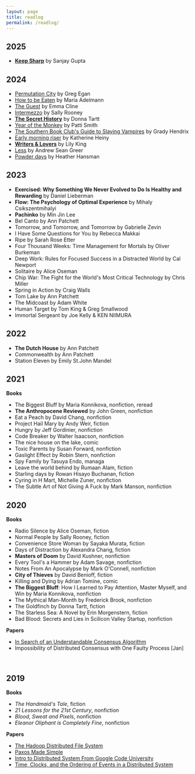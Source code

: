 ```yaml
---
layout: page
title: readlog
permalink: /readlog/
---
```


## 2025
- **[Keep Sharp](https://www.goodreads.com/book/show/52754076-keep-sharp)** by Sanjay Gupta

## 2024 
- [Permutation City](https://www.goodreads.com/book/show/156784.Permutation_City) by Greg Egan
- [How to be Eaten](https://www.goodreads.com/book/show/58950713-how-to-be-eaten) by Maria Adelmann 
- [The Guest](https://www.goodreads.com/book/show/61986136-the-guest) by Emma Cline 
- [Intermezzo](https://www.goodreads.com/book/show/208931300-intermezzo) by Sally Rooney
- **[The Secret History](https://www.goodreads.com/book/show/29044.The_Secret_History)** by Donna Tartt
- [Year of the Monkey](https://www.goodreads.com/book/show/44776548-year-of-the-monkey) by Patti Smith
- [The Southern Book Club's Guide to Slaying Vampires](https://www.goodreads.com/en/book/show/44074800) by Grady Hendrix
- [Early morning riser](https://www.goodreads.com/en/book/show/53489729) by Katherine Heiny
- **[Writers & Lovers](https://www.goodreads.com/book/show/45289222-writers-lovers)** by Lily King
- [Less](https://www.goodreads.com/book/show/39927096-less) by Andrew Sean Greer
- [Powder days](https://www.goodreads.com/en/book/show/56383028) by Heather Hansman

## 2023 
- **Exercised: Why Something We Never Evolved to Do Is Healthy and Rewarding** by Daniel Lieberman 
- **Flow: The Psychology of Optimal Experience** by Mihaly Csikszentmihalyi
- **Pachinko** by Min Jin Lee
- Bel Canto by Ann Patchett
- Tomorrow, and Tomorrow, and Tomorrow by Gabrielle Zevin
- I Have Some Questions for You by Rebecca Makkai
- Ripe by Sarah Rose Etter
- Four Thousand Weeks: Time Management for Mortals by Oliver Burkeman
- Deep Work: Rules for Focused Success in a Distracted World by Cal Newport
- Solitaire by Alice Oseman
- Chip War: The Fight for the World's Most Critical Technology by Chris Miller
- Spring in Action by Craig Walls
- Tom Lake by Ann Patchett 
- The Midcoast by Adam White
- Human Target by Tom King & Greg Smallwood
- Immortal Sergeant by Joe Kelly & KEN NIIMURA

## 2022
- **The Dutch House** by Ann Patchett 
- Commonwealth by Ann Patchett 
- Station Eleven by Emily St.John Mandel

## 2021 

**Books** 
- The Biggest Bluff by Maria Konnikova, nonfiction, reread
- **The Anthropocene Reviewed** by John Green, nonfiction
- Eat a Peach by David Chang, nonfiction
- Project Hail Mary by Andy Weir, fiction
- Hungry by Jeff Gordinier, nonfiction
- Code Breaker by Walter Isaacson, nonfiction
- The nice house on the lake, comic 
- Toxic Parents by Susan Forward, nonfiction
- Gaslight Effect by Robin Stern, nonfiction 
- Spy Family by Tasuya Endo, managa
- Leave the world behind by Rumaan Alam, fiction 
- Starling days by Rowan Hisayo Buchanan, fiction 
- Cyring in H Mart, Michelle Zuner, nonfiction 
- The Subtle Art of Not Giving A Fuck by Mark Manson, nonfiction 

## 2020 

**Books** 
- Radio Silence by Alice Oseman, fiction 
- Normal People by Sally Rooney, fiction 
- Convenience Store Woman by Sayaka Murata, fiction 
- Days of Distraction by Alexandra Chang, fiction 
- **Masters of Doom** by David Kushner, nonfiction 
- Every Tool's a Hammer by Adam Savage, nonfiction 
- Notes From An Apocalypse by Mark O'Connell, nonfiction 
- **City of Thieves** by David Benioff, fiction 
- Killing and Dying by Adrian Tomine, comic  
- **The Biggest Bluff**: How I Learned to Pay Attention, Master Myself, and Win by Maria Konnikova, nonfiction 
- The Mythical Man-Month by Frederick Brook, nonfiction 
- The Goldfinch by Donna Tartt, fiction 
- The Starless Sea: A Novel by Erin Morgenstern, fiction 
- Bad Blood: Secrets and Lies in Scilicon Valley Startup, nonfiction

**Papers**  
- [In Search of an Understandable Consensus Algorithm](https://raft.github.io/raft.pdf)
- Impossibility of Distributed Consensus with One Faulty Process [Jan]

<br />

## 2019 

**Books**
- *The Handmaid's Tale*, fiction  
- *21 Lessons for the 21st Century*, nonfiction  
- *Blood, Sweat and Pixels*, nonfiction 
- *Eleanor Oliphant is Completely Fine*, nonfiction

**Papers**
- [The Hadoop Distributed File System](http://storageconference.us/2010/Papers/MSST/Shvachko.pdf)
- [Paxos Made Simple](https://lamport.azurewebsites.net/pubs/paxos-simple.pdf)
- [Intro to Distributed System From Google Code University](http://www.hpcs.cs.tsukuba.ac.jp/~tatebe/lecture/h23/dsys/dsd-tutorial.html)
- [Time, Clocks, and the Ordering of Events in a Distributed System](https://lamport.azurewebsites.net/pubs/time-clocks.pdf) 


